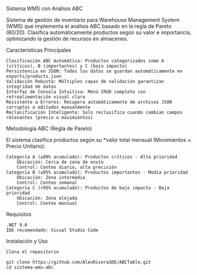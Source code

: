 Sistema WMS con Análisis ABC

Sistema de gestión de inventario para Warehouse Management System (WMS) que implementa el análisis ABC basado en la regla de Pareto (80/20). Clasifica automáticamente productos según su valor e importancia, optimizando la gestión de recursos en almacenes.

Características Principales

    Clasificación ABC Automática: Productos categorizados como A (críticos), B (importantes) y C (bajo impacto)
    Persistencia en JSON: Todos los datos se guardan automáticamente en exports/products.json
    Validación Robusta: Múltiples capas de validación garantizan integridad de datos
    Interfaz de Consola Intuitiva: Menú CRUD completo con retroalimentación visual clara
    Resistente a Errores: Recupera automáticamente de archivos JSON corruptos o editados manualmente
    Reclasificación Inteligente: Solo reclasifica cuando cambian campos relevantes (precio o movimientos)

Metodología ABC (Regla de Pareto)

El sistema clasifica productos según su *valor total mensual (Movimientos × Precio Unitario):

    Categoría A (≤80% acumulado): Productos críticos - Alta prioridad
        Ubicación: Cerca de zona de envío
        Control: Conteo diario, alta precisión
    Categoría B (≤95% acumulado): Productos importantes - Media prioridad
        Ubicación: Zona intermedia
        Control: Conteo semanal
    Categoría C (>95% acumulado): Productos de bajo impacto - Baja prioridad
        Ubicación: Zona alejada
        Control: Conteo mensual

Requisitos

    .NET 9.0
    IDE recomendado: Visual Studio Code

Instalación y Uso

    Clona el repositorio

    git clone https://github.com/AlexRiveraSDE/ABCTable.git
    cd sistema-wms-abc
